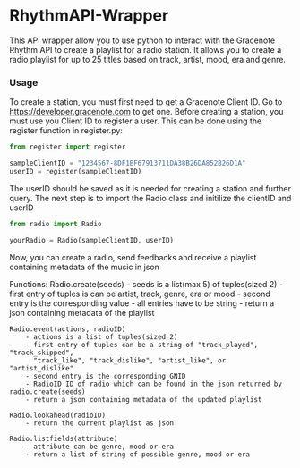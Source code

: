 # RhythmAPI-Wrapper
This API wrapper allow you to use python to interact with the Gracenote Rhythm
API to create a playlist for a radio station. It allows you to create a radio
playlist for up to 25 titles based on track, artist, mood, era and genre.

### Usage
To create a station, you must first need to get a Gracenote Client ID.
Go to https://developer.gracenote.com to get one. Before creating a station, you
must use you Client ID to register a user. This can be done using the register
function in register.py:

```python
from register import register

sampleClientID = "1234567-8DF1BF67913711DA38B26DA852B26D1A"
userID = register(sampleClientID)
```

The userID should be saved as it is needed for creating a station and further
query. The next step is to import the Radio class and initilize the clientID and
userID

```python
from radio import Radio

yourRadio = Radio(sampleClientID, userID)
```

Now, you can create a radio, send feedbacks and receive a playlist containing
metadata of the music in json

Functions: 
    Radio.create(seeds)
        - seeds is a list(max 5) of tuples(sized 2)
        - first entry of tuples is can be artist, track, genre, era or mood
        - second entry is the corresponding value
        - all entries have to be string
        - return a json containing metadata of the playlist

    Radio.event(actions, radioID)
        - actions is a list of tuples(sized 2)
        - first entry of tuples can be a string of "track_played", "track_skipped", 
          "track_like", "track_dislike", "artist_like", or "artist_dislike"
        - second entry is the corresponding GNID
        - RadioID ID of radio which can be found in the json returned by radio.create(seeds)
        - return a json containing metadata of the updated playlist

    Radio.lookahead(radioID)
        - return the current playlist as json
    
    Radio.listfields(attribute)
        - attribute can be genre, mood or era
        - return a list of string of possible genre, mood or era
